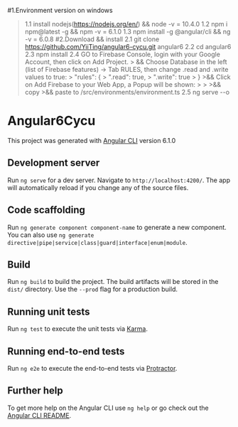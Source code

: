 #1.Environment version on windows
> 	1.1 install nodejs(https://nodejs.org/en/) && node -v = 10.4.0
> 	1.2 npm i npm@latest -g && npm -v = 6.1.0
> 	1.3 npm install -g @angular/cli && ng -v = 6.0.8
#2.Download && install
> 	2.1 git clone https://github.com/YiiTing/angular6-cycu.git angular6
> 	2.2 cd angular6
> 	2.3 npm install
> 	2.4 GO to Firebase Console, login with your Google Account, then click on Add Project.
		> && Choose Database in the left (list of Firebase features) -> Tab RULES, then change .read and .write values to true:
		 > "rules": {
		 > 	".read": true,
		 >	".write": true
		>  }
		>&& Click on Add Firebase to your Web App, a Popup will be shown:
		><script src="https://www.gstatic.com/firebasejs/5.1.0/firebase.js"></script>
		><script>
		 > // Initialize Firebase
		  >var config = {
			>apiKey: "xxxxxxxxxxxxxxxxxxxx",
			>authDomain: "xxxxxxxxxxxxxxxxxxxx",
			>databaseURL: "xxxxxxxxxxxxxxxxxxxx",
			>projectId: "xxxxxxxxxxxxxxxxxxxx",
			>storageBucket: "xxxxxxxxxxxxxxxxxxxx",
			>messagingSenderId: "xxxxxxxxxxxxxxxxxxxx"
		 >};
		 >firebase.initializeApp(config);
		></script>
		>&& copy 
		>&& paste to /src/environments/environment.ts
>	2.5 ng serve --o
		
# Angular6Cycu

This project was generated with [Angular CLI](https://github.com/angular/angular-cli) version 6.1.0

## Development server

Run `ng serve` for a dev server. Navigate to `http://localhost:4200/`. The app will automatically reload if you change any of the source files.

## Code scaffolding

Run `ng generate component component-name` to generate a new component. You can also use `ng generate directive|pipe|service|class|guard|interface|enum|module`.

## Build

Run `ng build` to build the project. The build artifacts will be stored in the `dist/` directory. Use the `--prod` flag for a production build.

## Running unit tests

Run `ng test` to execute the unit tests via [Karma](https://karma-runner.github.io).

## Running end-to-end tests

Run `ng e2e` to execute the end-to-end tests via [Protractor](http://www.protractortest.org/).

## Further help

To get more help on the Angular CLI use `ng help` or go check out the [Angular CLI README](https://github.com/angular/angular-cli/blob/master/README.md).
